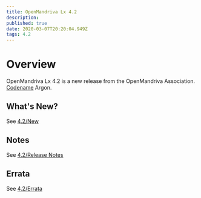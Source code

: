 ```yaml
---
title: OpenMandriva Lx 4.2
description: 
published: true
date: 2020-03-07T20:20:04.949Z
tags: 4.2
---
```


# Overview
OpenMandriva Lx 4.2 is a new release from the OpenMandriva Association. [Codename](/releases/codename) Argon.

## What's New?
See [4.2/New](/releases/omlx42/new)

## Notes
See [4.2/Release Notes](/releases/omlx42/notes)

## Errata
See [4.2/Errata](/releases/omlx42/errata)
